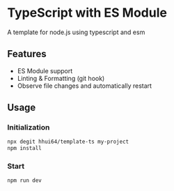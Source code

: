 # TypeScript with ES Module

A template for node.js using typescript and esm

## Features

- ES Module support
- Linting & Formatting (git hook)
- Observe file changes and automatically restart

## Usage

### Initialization

```bash
npx degit hhui64/template-ts my-project
npm install
```

### Start

```bash
npm run dev
```
